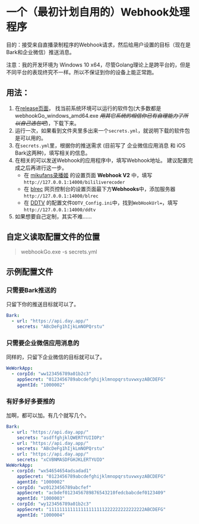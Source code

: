 # 一个（最初计划自用的）Webhook处理程序

目的：接受来自直播录制程序的Webhook请求，然后给用户设置的目标（现在是Bark和企业微信）推送消息。

注意：我的开发环境为 Windows 10 x64，尽管Golang理论上是跨平台的，但是不同平台的表现终究不一样。所以不保证到你的设备上能正常跑。

## 用法：
1. 在[release页面](https://github.com/Janet-Baker/webhookGo/releases)，
找当前系统环境可以运行的软件包(大多数都是 webhookGo_windows_amd64.exe
~~_用其它系统的相信你已有自理能力了所以自己选包吧_~~)，下载下来。
2. 运行一次，如果看到文件夹里多出来一个`secrets.yml`，就说明下载的软件包是可以用的。
3. 在`secrets.yml`里，根据你的推送需求
(目前写了 企业微信应用消息 和 iOS Bark这两种)，填写相关的信息。
4. 在相关的可以发送Webhook的应用程序中，填写Webhook地址。
建议配置完成之后再进行这一步。
   - 在 [mikufans录播姬](https://rec.danmuji.org/)
   的设置页面 **Webhook V2** 中，填写`http://127.0.0.1:14000/bililiverecoder`
   - 在 [blrec](https://github.com/acgnhiki/blrec/) 网页控制台的设置页面最下方**Webhooks**中，添加服务器
   `http://127.0.0.1:14000/blrec`
   - 在 [DDTV](https://ddtv.pro/) 的配置文件`DDTV_Config.ini`中，找到`WebHookUrl=`，填写`http://127.0.0.1:14000/ddtv`
5. 如果想要自己定制，其实不难……

## 自定义读取配置文件的位置
> webhookGo.exe -s secrets.yml

## 示例配置文件
### 只需要Bark推送的
只留下你的推送目标就可以了。
```yaml
Bark:
  - url: "https://api.day.app/"
    secrets: "ABcDeFg1hIjkLmNOPQrstu"
```

### 只需要企业微信应用消息的
同样的，只留下企业微信的目标就可以了。
```yaml
WeWorkApp:
  - corpId: "ww123456789a01b2c3"
    appSecret: "0123456789abcdefghijklmnopqrstuvwxyzABCDEFG"
    agentId: "1000002"
```

### 有好多好多要推的
加啊，都可以加。有几个就写几个。
```yaml
Bark:
  - url: "https://api.day.app/"
    secrets: "asdffghjklQWERTYUIIOPz"
  - url: "https://api.day.app/"
    secrets: "ABcDeFg1hIjkLmNOPQrstu"
  - url: "https://api.day.app/"
    secrets: "xCVBNMASDFGHJKLERTYUIO"
WeWorkApp:
  - corpId: "wx54654654adsadad1"
    appSecret: "0123456789abcdefghijklmnopqrstuvwxyzABCDEFG"
    agentId: "1000002"
  - corpId: "wz0123456789abcfef"
    appSecret: "acbdef0123456789876543210fedcbabcdef0123409"
    agentId: "1000003"
  - corpId: "wy123456789a01b2c3"
    appSecret: "111111111111111111111222222222222222ABCDEFG"
    agentId: "1000004"
```
